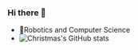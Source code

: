 ### Hi there 👋

- 💖Robotics and Computer Science
- ![Christmas's GitHub stats](https://github-readme-stats.vercel.app/api?username=Christmas&show_icons=true&theme=tokyonight)
